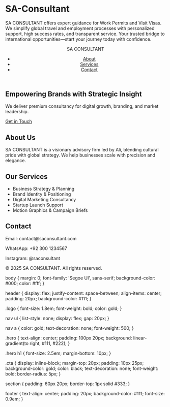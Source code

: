 # SA-Consultant
SA CONSULTANT offers expert guidance for Work Permits and Visit Visas. We simplify global travel and employment processes with personalized support, high success rates, and transparent service. Your trusted bridge to international opportunities—start your journey today with confidence.
<!DOCTYPE html>
<html lang="en">
<head>
  <meta charset="UTF-8" />
  <meta name="viewport" content="width=device-width, initial-scale=1.0" />
  <title>SA CONSULTANT | Strategic Advisory</title>
  <link rel="stylesheet" href="style.css" />
</head>
<body>
  <header>
    <div class="logo">SA CONSULTANT</div>
    <nav>
      <ul>
        <li><a href="#about">About</a></li>
        <li><a href="#services">Services</a></li>
        <li><a href="#contact">Contact</a></li>
      </ul>
    </nav>
  </header>

  <section class="hero">
    <h1>Empowering Brands with Strategic Insight</h1>
    <p>We deliver premium consultancy for digital growth, branding, and market leadership.</p>
    <a href="#contact" class="cta">Get in Touch</a>
  </section>

  <section id="about">
    <h2>About Us</h2>
    <p>SA CONSULTANT is a visionary advisory firm led by Ali, blending cultural pride with global strategy. We help businesses scale with precision and elegance.</p>
  </section>

  <section id="services">
    <h2>Our Services</h2>
    <ul>
      <li>Business Strategy & Planning</li>
      <li>Brand Identity & Positioning</li>
      <li>Digital Marketing Consultancy</li>
      <li>Startup Launch Support</li>
      <li>Motion Graphics & Campaign Briefs</li>
    </ul>
  </section>

  <section id="contact">
    <h2>Contact</h2>
    <p>Email: contact@saconsultant.com</p>
    <p>WhatsApp: +92 300 1234567</p>
    <p>Instagram: @saconsultant</p>
  </section>

  <footer>
    <p>&copy; 2025 SA CONSULTANT. All rights reserved.</p>
  </footer>
</body>
</html>
body {
  margin: 0;
  font-family: 'Segoe UI', sans-serif;
  background-color: #000;
  color: #fff;
}

header {
  display: flex;
  justify-content: space-between;
  align-items: center;
  padding: 20px;
  background-color: #111;
}

.logo {
  font-size: 1.8em;
  font-weight: bold;
  color: gold;
}

nav ul {
  list-style: none;
  display: flex;
  gap: 20px;
}

nav a {
  color: gold;
  text-decoration: none;
  font-weight: 500;
}

.hero {
  text-align: center;
  padding: 100px 20px;
  background: linear-gradient(to right, #111, #222);
}

.hero h1 {
  font-size: 2.5em;
  margin-bottom: 10px;
}

.cta {
  display: inline-block;
  margin-top: 20px;
  padding: 10px 25px;
  background-color: gold;
  color: black;
  text-decoration: none;
  font-weight: bold;
  border-radius: 5px;
}

section {
  padding: 60px 20px;
  border-top: 1px solid #333;
}

footer {
  text-align: center;
  padding: 20px;
  background-color: #111;
  font-size: 0.9em;
}
